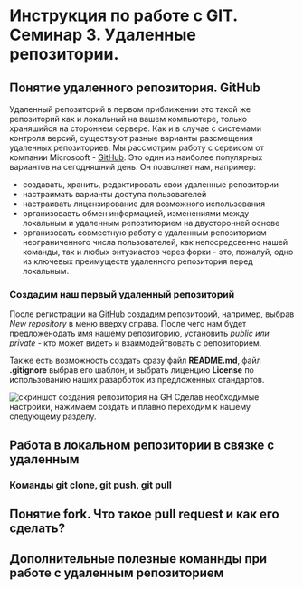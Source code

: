 # Инструкция по работе с GIT. Семинар 3. Удаленные репозитории.
 

 ## Понятие удаленного репозитория. GitHub
Удаленный репозиторий в первом приближении это такой же репозиторий как и локальный на вашем компьютере, только храняшийся на стороннем сервере. Как и в случае с системами контроля версий, существуют разные варианты разсмещения удаленных репозиториев. Мы рассмотрим работу с сервисом от компании Microsooft - [GitHub](https://github.com). Это один из наиболее популярных вариантов на сегодняшний день. Он позволяет нам, например:
* создавать, хранить, редактировать свои удаленные  репозитории 
* настраимать варианты доступа пользователей
* настраивать лицензирование для возможного использования 
* организовавть обмен информацией, изменениями между локальным и удаленным репозтиторием на двусторонней основе
* организовать совместную работу с удаленным репозиторием неограниченного числа пользователей, как непосредсвенно нашей команды, так и любых энтузиастов через форки - это, пожалуй, одно из ключевых преимуществ удаленного репозитория перед локальным.
### Создадим наш первый удаленный репозиторий
После регистрации на [GitHub](https://github.com) создадим репозиторий, например, выбрав *New repository* в меню вверху справа. После чего нам будет предложенодать имя нашему репозиторию, установить *public или private* - кто может видеть и взаимодейтвовать с репозиторием. 

Также есть возможность создать сразу файл **README.md**, файл __.gitignore__ выбрав его шаблон, и выбрать лиценцию __License__ по использованию наших разарботок из предложенных стандартов.

![скриншот создания репозитория на GH](/burguto_create.png)
Сделав необходимые настройки, нажимаем создать и плавно переходим к нашему следующему разделу.
## Работа в локальном репозитории в связке с удаленным
### Команды **git clone, git push, git pull**

## Понятие **fork**. Что такое **pull request**  и как его сделать?

## Дополнительные полезные команнды при работе с удаленным репозиторием
